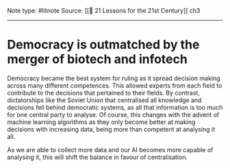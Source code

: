 Note type: #litnote
Source: [[📖 21 Lessons for the 21st Century]] ch3

---
# Democracy is outmatched by the merger of biotech and infotech
Democracy became the best system for ruling as it spread decision making across many different competences. This allowed experts from each field to contribute to the decisions that pertained to their fields. By contrast, dictatorships like the Soviet Union that centralised all knowledge and decisions fell behind democratic systems, as all that information is too much for one central party to analyse. Of course, this changes with the advent of machine learning algorithms as they only become better at making decisions with increasing data, being more than competent at analysing it all.

As we are able to collect more data and our AI becomes more capable of analysing it, this will shift the balance in favour of centralisation.